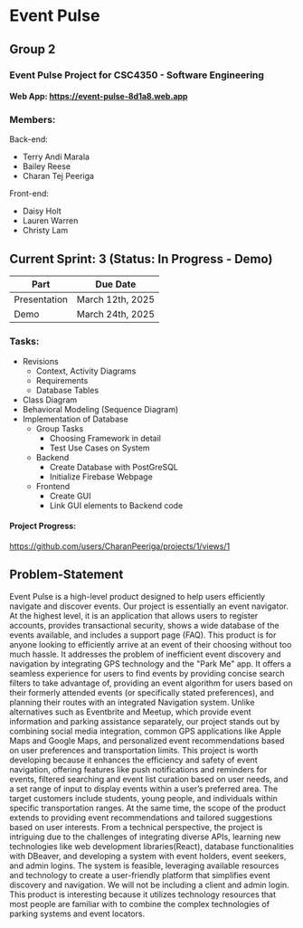# Event Pulse
## Group 2
### Event Pulse Project for CSC4350 - Software Engineering
#### Web App: https://event-pulse-8d1a8.web.app
### Members:
Back-end:
- Terry Andi Marala
- Bailey Reese
- Charan Tej Peeriga

Front-end:
- Daisy Holt
- Lauren Warren
- Christy Lam
## Current Sprint: 3 (Status: In Progress - Demo)
Part | Due Date
--------|-----------
Presentation | March 12th, 2025
Demo | March 24th, 2025
### Tasks:
- Revisions
    - Context, Activity Diagrams
    - Requirements
    - Database Tables
- Class Diagram
- Behavioral Modeling (Sequence Diagram)
- Implementation of Database 
    - Group Tasks
        - Choosing Framework in detail
        - Test Use Cases on System
    - Backend
        - Create Database with PostGreSQL
        - Initialize Firebase Webpage
    - Frontend
        - Create GUI
        - Link GUI elements to Backend code

#### Project Progress:
https://github.com/users/CharanPeeriga/projects/1/views/1

## Problem-Statement
Event Pulse is a high-level product designed to help users efficiently navigate and discover events. Our project is essentially an event navigator. At the highest level, it is an application that allows users to register accounts, provides transactional security, shows a wide database of the events available, and includes a support page (FAQ). This product is for anyone looking to efficiently arrive at an event of their choosing without too much hassle. It addresses the problem of inefficient event discovery and navigation by integrating GPS technology and the "Park Me" app. It offers a seamless experience for users to find events by providing concise search filters to take advantage of, providing an event algorithm for users based on their formerly attended events (or specifically stated preferences), and planning their routes with an integrated Navigation system. Unlike alternatives such as Eventbrite and Meetup, which provide event information and parking assistance separately, our project stands out by combining social media integration, common GPS applications like Apple Maps and Google Maps, and personalized event recommendations based on user preferences and transportation limits. This project is worth developing because it enhances the efficiency and safety of event navigation, offering features like push notifications and reminders for events, filtered searching and event list curation based on user needs, and a set range of input to display events within a user’s preferred area. The target customers include students, young people, and individuals within specific transportation ranges. At the same time, the scope of the product extends to providing event recommendations and tailored suggestions based on user interests. From a technical perspective, the project is intriguing due to the challenges of integrating diverse APIs, learning new technologies like web development libraries(React), database functionalities with DBeaver, and developing a system with event holders, event seekers, and admin logins. The system is feasible, leveraging available resources and technology to create a user-friendly platform that simplifies event discovery and navigation. We will not be including a client and admin login. This product is interesting because it utilizes technology resources that most people are familiar with to combine the complex technologies of parking systems and event locators. 	 
